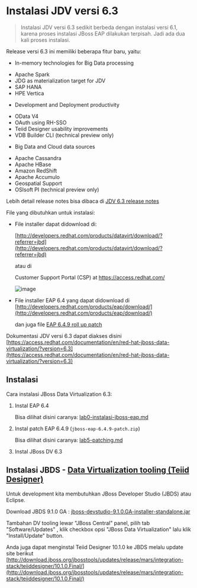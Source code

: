 
# Instalasi JDV versi 6.3

> Instalasi JDV versi 6.3 sedikit berbeda dengan instalasi versi 6.1, karena proses instalasi JBoss EAP dilakukan terpisah. Jadi ada dua kali proses instalasi.


 Release versi 6.3 ini memiliki beberapa fitur baru, yaitu:

* In-memory technologies for Big Data processing
 - Apache Spark
 - JDG as materialization target for JDV
 - SAP HANA
 - HPE Vertica
* Development and Deployment productivity
 - OData V4
 - OAuth using RH-SSO
 - Teiid Designer usability improvements
 - VDB Builder CLI (technical preview only)
* Big Data and Cloud data sources
 - Apache Cassandra
 - Apache HBase
 - Amazon RedShift
 - Apache Accumulo
 - Geospatial Support
 - OSIsoft PI (technical preview only)

Lebih detail release notes bisa dibaca di [JDV 6.3 release notes](https://access.redhat.com/documentation/en/red-hat-jboss-data-virtualization/6.3/paged/release-notes/)

File yang dibutuhkan untuk instalasi:

- File installer dapat didownload di:
  
   [http://developers.redhat.com/products/datavirt/download/?referrer=jbd](http://developers.redhat.com/products/datavirt/download/?referrer=jbd) 
    
    atau di 

   Customer Support Portal (CSP) at https://access.redhat.com/

   ![image](https://cloud.githubusercontent.com/assets/3068071/18037488/db7c88e2-6daf-11e6-8eca-d8f19762b20a.png)

- File installer EAP 6.4 yang dapat didownload di [http://developers.redhat.com/products/eap/download/](http://developers.redhat.com/products/eap/download/)

    dan juga file [EAP 6.4.9 roll up patch](https://access.redhat.com/jbossnetwork/restricted/softwareDownload.html?softwareId=39353)


Dokumentasi JDV versi 6.3 dapat diakses disini [https://access.redhat.com/documentation/en/red-hat-jboss-data-virtualization/?version=6.3](https://access.redhat.com/documentation/en/red-hat-jboss-data-virtualization/?version=6.3)

## Instalasi 

Cara instalasi JBoss Data Virtualization 6.3:

1. Instal EAP 6.4
   
   Bisa dilihat disini caranya: [lab0-instalasi-jboss-eap.md](https://github.com/ejlp12/jboss-eap-workshop-site/blob/master/lab0-instalasi-jboss-eap.md)

2. Instal patch EAP 6.4.9 (`jboss-eap-6.4.9-patch.zip`) 
   
   Bisa dilihat disini caranya: [lab5-patching.md](https://github.com/ejlp12/jboss-eap-workshop-site/blob/master/lab5-patching.md)

3. Instal JBoss DV 6.3 
   
    

## Instalasi JBDS - [Data Virtualization tooling (Teiid Designer)](http://teiiddesigner.jboss.org/designer_summary/downloads.html) 

Untuk development kita membutuhkan JBoss Developer Studio (JBDS) atau Eclipse.

Download JBDS 9.1.0 GA : [jboss-devstudio-9.1.0.GA-installer-standalone.jar](https://developers.redhat.com/download-manager/file/jboss-devstudio-9.1.0.GA-installer-standalone.jar)

Tambahan DV tooling lewar "JBoss Central" panel, pilih tab "Software/Updates" , klik checkbox opsi "JBoss Data Virtualization" lalu klik "Install/Update" button.

Anda juga dapat menginstal Teiid Designer 10.1.0 ke JBDS melalu update site berikut [http://download.jboss.org/jbosstools/updates/release/mars/integration-stack/teiiddesigner/10.1.0.Final/](http://download.jboss.org/jbosstools/updates/release/mars/integration-stack/teiiddesigner/10.1.0.Final/)
